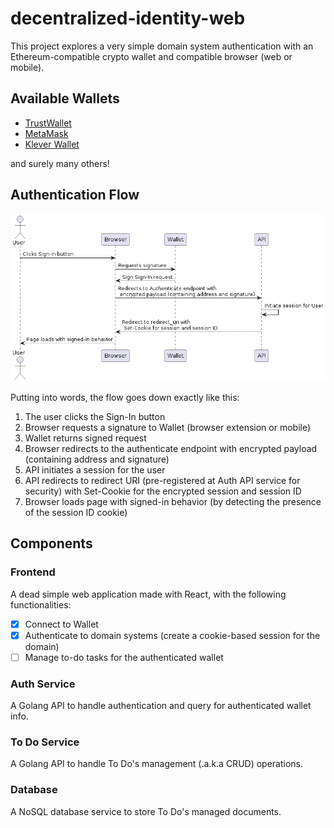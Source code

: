# decentralized-identity-web

This project explores a very simple domain system authentication with an Ethereum-compatible crypto wallet and compatible browser (web or mobile).

## Available Wallets

- [TrustWallet](https://trustwallet.com/)
- [MetaMask](https://metamask.io/)
- [Klever Wallet](https://wallet.klever.finance/)

and surely many others!

## Authentication Flow

![Sequence diagram for authentication flow](./sequence.png)

Putting into words, the flow goes down exactly like this:

1. The user clicks the Sign-In button
2. Browser requests a signature to Wallet (browser extension or mobile)
3. Wallet returns signed request
4. Browser redirects to the authenticate endpoint with encrypted payload (containing address and signature)
5. API initiates a session for the user
6. API redirects to redirect URI (pre-registered at Auth API service for security) with Set-Cookie for the encrypted session and session ID
7. Browser loads page with signed-in behavior (by detecting the presence of the session ID cookie)

## Components

### Frontend

A dead simple web application made with React, with the following functionalities:

- [x] Connect to Wallet
- [x] Authenticate to domain systems (create a cookie-based session for the domain)
- [ ] Manage to-do tasks for the authenticated wallet

### Auth Service

A Golang API to handle authentication and query for authenticated wallet info.

### To Do Service

A Golang API to handle To Do's management (.a.k.a CRUD) operations.

### Database

A NoSQL database service to store To Do's managed documents.